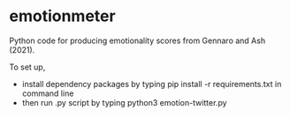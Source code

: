 # emotionmeter
Python code for producing emotionality scores from Gennaro and Ash (2021).

To set up,

- install dependency packages by typing pip install -r requirements.txt in command line
- then run .py script by typing python3 emotion-twitter.py
